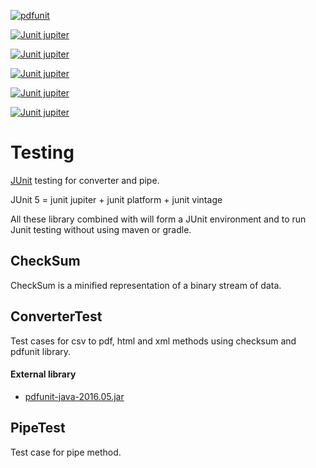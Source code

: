 [![pdfunit](https://img.shields.io/badge/pdfunit-jar-green.svg)](http://www.pdfunit.com/en/download/) 

[![Junit jupiter](https://img.shields.io/badge/JUnit_jupiter_engine-5.9.1-green.svg)](https://mvnrepository.com/artifact/org.junit.jupiter/junit-jupiter-engine) 

[![Junit jupiter](https://img.shields.io/badge/JUnit_jupiter_API-5.9.1-green.svg)](https://mvnrepository.com/artifact/org.junit.jupiter/junit-jupiter-api) 

[![Junit jupiter](https://img.shields.io/badge/JUnit_jupiter_params-5.9.1-green.svg)](https://mvnrepository.com/artifact/org.junit.jupiter/junit-jupiter-params) 

[![Junit jupiter](https://img.shields.io/badge/JUnit_platform_launcher-1.9.1-green.svg)](https://mvnrepository.com/artifact/org.junit.platform/junit-platform-launcher) 

[![Junit jupiter](https://img.shields.io/badge/JUnit_vintage_engine-5.9.1-green.svg)](https://mvnrepository.com/artifact/org.junit.vintage/junit-vintage-engine) 

# Testing
[JUnit](https://junit.org/junit5/) testing for converter and pipe.

JUnit 5 = junit jupiter + junit platform + junit vintage 

All these library combined with will form a JUnit environment and to run Junit testing without using maven or gradle.

## CheckSum
CheckSum is a minified representation of a binary stream of data.

## ConverterTest
Test cases for csv to pdf, html and xml methods using checksum and pdfunit library.
#### External library
- [pdfunit-java-2016.05.jar](http://www.pdfunit.com/en/download/)

## PipeTest
Test case for pipe method.
